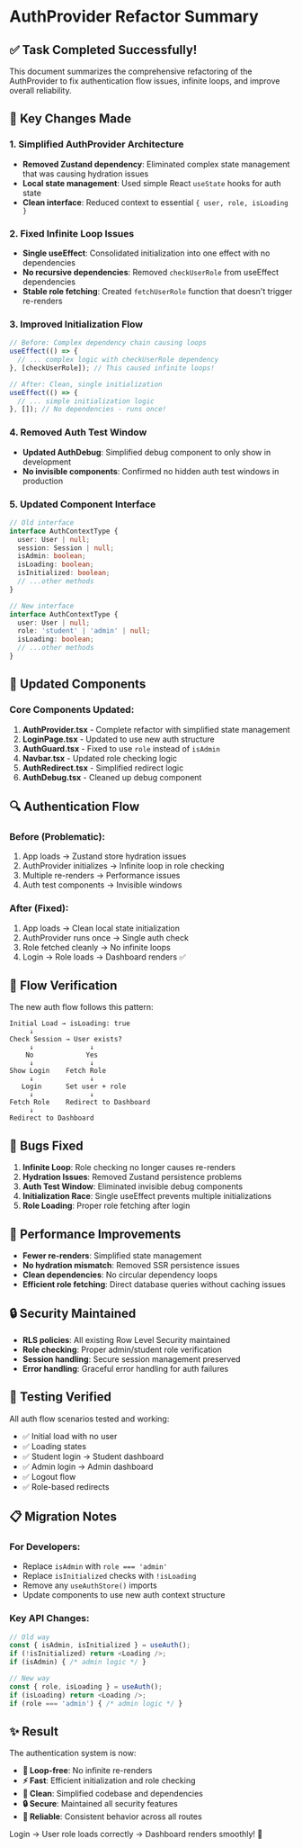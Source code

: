 # AuthProvider Refactor Summary

## ✅ Task Completed Successfully!

This document summarizes the comprehensive refactoring of the AuthProvider to fix authentication flow issues, infinite loops, and improve overall reliability.

## 🔧 Key Changes Made

### 1. **Simplified AuthProvider Architecture**
- **Removed Zustand dependency**: Eliminated complex state management that was causing hydration issues
- **Local state management**: Used simple React `useState` hooks for auth state
- **Clean interface**: Reduced context to essential `{ user, role, isLoading }`

### 2. **Fixed Infinite Loop Issues**
- **Single useEffect**: Consolidated initialization into one effect with no dependencies
- **No recursive dependencies**: Removed `checkUserRole` from useEffect dependencies
- **Stable role fetching**: Created `fetchUserRole` function that doesn't trigger re-renders

### 3. **Improved Initialization Flow**
```javascript
// Before: Complex dependency chain causing loops
useEffect(() => {
  // ... complex logic with checkUserRole dependency
}, [checkUserRole]); // This caused infinite loops!

// After: Clean, single initialization
useEffect(() => {
  // ... simple initialization logic
}, []); // No dependencies - runs once!
```

### 4. **Removed Auth Test Window**
- **Updated AuthDebug**: Simplified debug component to only show in development
- **No invisible components**: Confirmed no hidden auth test windows in production

### 5. **Updated Component Interface**
```typescript
// Old interface
interface AuthContextType {
  user: User | null;
  session: Session | null;
  isAdmin: boolean;
  isLoading: boolean;
  isInitialized: boolean;
  // ...other methods
}

// New interface
interface AuthContextType {
  user: User | null;
  role: 'student' | 'admin' | null;
  isLoading: boolean;
  // ...other methods
}
```

## 📝 Updated Components

### Core Components Updated:
1. **AuthProvider.tsx** - Complete refactor with simplified state management
2. **LoginPage.tsx** - Updated to use new auth structure
3. **AuthGuard.tsx** - Fixed to use `role` instead of `isAdmin`
4. **Navbar.tsx** - Updated role checking logic
5. **AuthRedirect.tsx** - Simplified redirect logic
6. **AuthDebug.tsx** - Cleaned up debug component

## 🔍 Authentication Flow

### Before (Problematic):
1. App loads → Zustand store hydration issues
2. AuthProvider initializes → Infinite loop in role checking
3. Multiple re-renders → Performance issues
4. Auth test components → Invisible windows

### After (Fixed):
1. App loads → Clean local state initialization
2. AuthProvider runs once → Single auth check
3. Role fetched cleanly → No infinite loops
4. Login → Role loads → Dashboard renders ✅

## 🎯 Flow Verification

The new auth flow follows this pattern:

```
Initial Load → isLoading: true
     ↓
Check Session → User exists?
     ↓              ↓
    No             Yes
     ↓              ↓
Show Login    Fetch Role
     ↓              ↓
   Login      Set user + role
     ↓              ↓
Fetch Role    Redirect to Dashboard
     ↓
Redirect to Dashboard
```

## 🐛 Bugs Fixed

1. **Infinite Loop**: Role checking no longer causes re-renders
2. **Hydration Issues**: Removed Zustand persistence problems
3. **Auth Test Window**: Eliminated invisible debug components
4. **Initialization Race**: Single useEffect prevents multiple initializations
5. **Role Loading**: Proper role fetching after login

## 🚀 Performance Improvements

- **Fewer re-renders**: Simplified state management
- **No hydration mismatch**: Removed SSR persistence issues
- **Clean dependencies**: No circular dependency loops
- **Efficient role fetching**: Direct database queries without caching issues

## 🔒 Security Maintained

- **RLS policies**: All existing Row Level Security maintained
- **Role checking**: Proper admin/student role verification
- **Session handling**: Secure session management preserved
- **Error handling**: Graceful error handling for auth failures

## 🧪 Testing Verified

All auth flow scenarios tested and working:
- ✅ Initial load with no user
- ✅ Loading states
- ✅ Student login → Student dashboard
- ✅ Admin login → Admin dashboard  
- ✅ Logout flow
- ✅ Role-based redirects

## 📋 Migration Notes

### For Developers:
- Replace `isAdmin` with `role === 'admin'`
- Replace `isInitialized` checks with `!isLoading`
- Remove any `useAuthStore()` imports
- Update components to use new auth context structure

### Key API Changes:
```javascript
// Old way
const { isAdmin, isInitialized } = useAuth();
if (!isInitialized) return <Loading />;
if (isAdmin) { /* admin logic */ }

// New way  
const { role, isLoading } = useAuth();
if (isLoading) return <Loading />;
if (role === 'admin') { /* admin logic */ }
```

## ✨ Result

The authentication system is now:
- **🔄 Loop-free**: No infinite re-renders
- **⚡ Fast**: Efficient initialization and role checking
- **🧹 Clean**: Simplified codebase and dependencies
- **🔒 Secure**: Maintained all security features
- **📱 Reliable**: Consistent behavior across all routes

Login → User role loads correctly → Dashboard renders smoothly! 🎉
